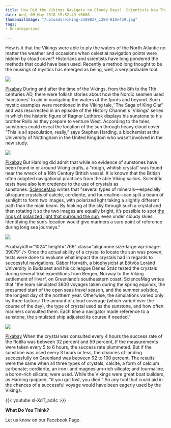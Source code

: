 ```yaml
---
title: How Did the Vikings Navigate on Cloudy Days?  Scientists Now Think They Know
date: Wed, 09 May 2018 19:52:49 +0000
thumbnailImage: "/uploads/viking-2189837_1280-810x459.jpg"
tags:
- Uncategorized

---
```

How is it that the Vikings were able to ply the waters of the North Atlantic no matter the weather and occasions when celestial navigation points were hidden by cloud cover? Historians and scientists have long pondered the methods that could have been used. Recently a method long thought to be the musings of mystics has emerged as being, well, a very probable tool. 

![](http://newsattorneys.staging.wpengine.com/wp-content/uploads/2018/05/viking-ship-sunset-1024x768.jpg) 

[Pixabay](https://pixabay.com/en/photos/?q=vikings&hp=&image_type=all&order=&cat=&min_width=&min_height=) During and after the time of the Vikings, from the 8th to the 11th centuries AD, there were folkish stories about how the Nordic seamen used 'sunstones' to aid in navigating the waters of the fjords and beyond. Such mystic examples were mentioned in the Viking tale, 'The Saga of King Olaf' and was resurrected in an episode of the History Channel's 'Vikings' series in which the historic figure of Ragnor Lothbrok displays his sunstone to his brother Rollo as they prepare to venture West. According to the tales, sunstones could reveal the location of the sun through heavy cloud cover. “This is all speculation, really,” says Stephen Harding, a biochemist at the University of Nottingham in the United Kingdom who wasn’t involved in the new study.

 ![](http://newsattorneys.staging.wpengine.com/wp-content/uploads/2018/05/viking-ship-drawing-1024x767.jpg) 

[Pixabay](https://pixabay.com/en/photos/?q=vikings&hp=&image_type=all&order=&cat=&min_width=&min_height=) But Harding did admit that while no evidence of sunstones have been found in or around Viking crafts, a "rough, whitish crystal" was found near the wreck of a 16th Century British vessel. It is known that the British often adopted navigational practices from the able Viking sailors. Scientific tests have also lent credence to the use of crystals as sunstones. [ScienceMag](http://www.sciencemag.org/news/2018/04/viking-seafarers-may-have-navigated-legendary-crystals) writes that "several types of minerals—especially ultrapure crystals of calcite, cordierite, and tourmaline—can split a beam of sunlight to form two images, with polarized light taking a slightly different path than the main beam. By looking at the sky through such a crystal and then rotating it so the two images are equally bright, it’s possible to spot [the rings of polarized light that surround the sun](http://www.sciencemag.org/news/2011/11/viking-sunstone-revealed), even under cloudy skies. Identifying the sun’s location would give mariners a sure point of reference during long sea journeys." 

![](http://newsattorneys.staging.wpengine.com/wp-content/uploads/2018/05/viking-ship-day-1024x768.jpg)

Pixabayidth="1024" height="768" class="alignnone size-large wp-image-39079" /> Once the actual ability of a crystal to locate the sun was proven, tests were done to evaluate what impact the crystals had in regards to successful navigations. Gábor Horváth, a biophysicist at Eötvös Loránd University in Budapest and his colleague Dénes Száz tested the crystals during several trial expeditions from Bergen, Norway to the Viking settlement of Hvarf, on Greenland’s southeastern coast. ScienceMag writes that "the team simulated 3600 voyages taken during the spring equinox, the presumed start of the open seas travel season, and the summer solstice, the longest day of the northern year. Otherwise, the simulations varied only by three factors: The amount of cloud coverage (which varied over the course of the day), the type of crystal used as the sunstone, and how often mariners consulted them. Each time a navigator made reference to a sunstone, the simulated ship adjusted its course if needed." 

![](http://newsattorneys.staging.wpengine.com/wp-content/uploads/2018/05/viking-2189837_1280-1024x581.jpg) 

[Pixabay](https://pixabay.com/en/viking-norse-warrior-scandinavian-2189837/) When the crystal was consulted every 4 hours the success rate of the flotilla was between 32 percent and 59 percent, If the measurements were taken every 5 to 6 hours, the success rate plummeted. But if the sunstone was used every 3 hours or less, the chances of landing successfully on Greenland was between 92 to 100 percent. The results were the same when all three types of crystals; calcite, a form of calcium carbonate; cordierite, an iron- and magnesium-rich silicate; and tourmaline, a boron-rich silicate; were used. While the Vikings were great boat builders, as Harding quipped, "if you got lost, you died.” So any tool that could aid in the chances of a successful voyage would have been eagerly used by the Vikings. 

{{< youtube sl-XdT_ad4c >}}

**What Do You Think?**

Let us know on our Facebook Page.